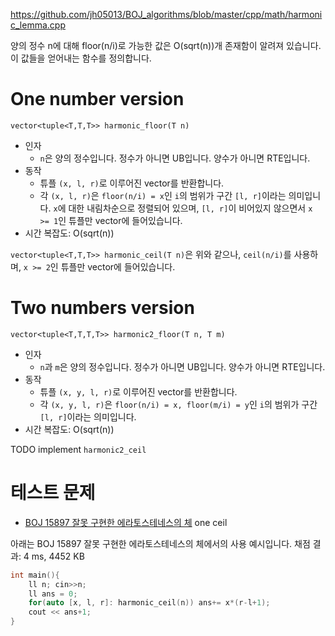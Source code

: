 https://github.com/jh05013/BOJ_algorithms/blob/master/cpp/math/harmonic_lemma.cpp

양의 정수 n에 대해 floor(n/i)로 가능한 값은 O(sqrt(n))개 존재함이 알려져 있습니다. 이 값들을 얻어내는 함수를 정의합니다.

# One number version
`vector<tuple<T,T,T>> harmonic_floor(T n)`
- 인자
  - `n`은 양의 정수입니다. 정수가 아니면 UB입니다. 양수가 아니면 RTE입니다.
- 동작
  - 튜플 `(x, l, r)`로 이루어진 vector를 반환합니다.
  - 각 `(x, l, r)`은 `floor(n/i) = x`인 `i`의 범위가 구간 `[l, r]`이라는 의미입니다. `x`에 대한 내림차순으로 정렬되어 있으며, `[l, r]`이 비어있지 않으면서 `x >= 1`인 튜플만 vector에 들어있습니다.
- 시간 복잡도: O(sqrt(n))

`vector<tuple<T,T,T>> harmonic_ceil(T n)`은 위와 같으나, `ceil(n/i)`를 사용하며, `x >= 2`인 튜플만 vector에 들어있습니다.

# Two numbers version
`vector<tuple<T,T,T,T>> harmonic2_floor(T n, T m)`
- 인자
  - `n`과 `m`은 양의 정수입니다. 정수가 아니면 UB입니다. 양수가 아니면 RTE입니다.
- 동작
  - 튜플 `(x, y, l, r)`로 이루어진 vector를 반환합니다.
  - 각 `(x, y, l, r)`은 `floor(n/i) = x, floor(m/i) = y`인 `i`의 범위가 구간 `[l, r]`이라는 의미입니다.
- 시간 복잡도: O(sqrt(n))

TODO implement `harmonic2_ceil`

# 테스트 문제
- [BOJ 15897 잘못 구현한 에라토스테네스의 체](https://www.acmicpc.net/problem/15897) one ceil

아래는 BOJ 15897 잘못 구현한 에라토스테네스의 체에서의 사용 예시입니다. 채점 결과: 4 ms, 4452 KB

```cpp
int main(){
	ll n; cin>>n;
	ll ans = 0;
	for(auto [x, l, r]: harmonic_ceil(n)) ans+= x*(r-l+1);
	cout << ans+1;
}
```
